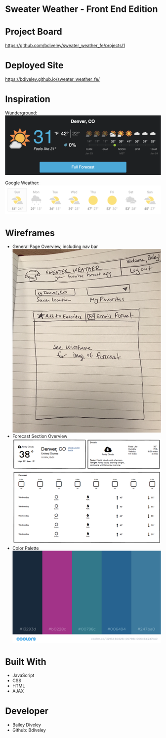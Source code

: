 # Sweater Weather - Front End Edition

# Project Board
https://github.com/bdiveley/sweater_weather_fe/projects/1

# Deployed Site
https://bdiveley.github.io/sweater_weather_fe/

# Inspiration
Wunderground:
![alt text](/assets/wunderground.png)

Google Weather:
![alt text](/assets/google.png)


# Wireframes
* General Page Overview, including nav bar
![alt text](/assets/wireframe.png)
* Forecast Section Overview
![alt text](/assets/forecast_image.png)
* Color Palette
![alt text](/assets/palette.png)

# Built With
* JavaScript
* CSS
* HTML
* AJAX

# Developer
* Bailey Diveley
* Github: Bdiveley

